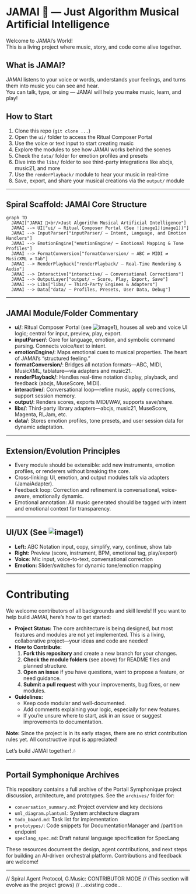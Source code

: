 # JAMAI 🎸 — Just Algorithm Musical Artificial Intelligence

Welcome to JAMAI’s World!  
This is a living project where music, story, and code come alive together.

## What is JAMAI?
JAMAI listens to your voice or words, understands your feelings, and turns them into music you can see and hear.  
You can talk, type, or sing — JAMAI will help you make music, learn, and play!

## How to Start
1. Clone this repo (`git clone ...`)
2. Open the `ui/` folder to access the Ritual Composer Portal
3. Use the voice or text input to start creating music
4. Explore the modules to see how JAMAI works behind the scenes
5. Check the `data/` folder for emotion profiles and presets
6. Dive into the `libs/` folder to see third-party integrations like abcjs, music21, and more
7. Use the `renderPlayback/` module to hear your music in real-time
8. Save, export, and share your musical creations via the `output/` module
   
---

## Spiral Scaffold: JAMAI Core Structure

```mermaid
graph TD
  JAMAI["JAMAI 🎸<br/>Just Algorithm Musical Artificial Intelligence"]
  JAMAI --> UI["ui/ — Ritual Composer Portal (See ![image1](image1))"]
  JAMAI --> InputParser["inputParser/ — Intent, Language, and Emotion Handlers"]
  JAMAI --> EmotionEngine["emotionEngine/ — Emotional Mapping & Tone Profiles"]
  JAMAI --> FormatConversion["formatConversion/ — ABC ⇄ MIDI ⇄ MusicXML ⇄ Tab"]
  JAMAI --> RenderPlayback["renderPlayback/ — Real-Time Rendering & Audio"]
  JAMAI --> Interactive["interactive/ — Conversational Corrections"]
  JAMAI --> OutputLayer["output/ — Score, Play, Export, Save"]
  JAMAI --> Libs["libs/ — Third-Party Engines & Adapters"]
  JAMAI --> Data["data/ — Profiles, Presets, User Data, Debug"]
```

---

## JAMAI Module/Folder Commentary

- **ui/**: Ritual Composer Portal (see ![image1](image1)), houses all web and voice UI logic; central for input, preview, play, export.
- **inputParser/**: Core for language, emotion, and symbolic command parsing. Connects voice/text to intent.
- **emotionEngine/**: Maps emotional cues to musical properties. The heart of JAMAI’s “structured feeling.”
- **formatConversion/**: Bridges all notation formats—ABC, MIDI, MusicXML, tablature—via adapters and music21.
- **renderPlayback/**: Handles real-time notation display, playback, and feedback (abcjs, MuseScore, MIDI).
- **interactive/**: Conversational loop—refine music, apply corrections, support session memory.
- **output/**: Renders scores, exports MIDI/WAV, supports save/share.
- **libs/**: Third-party library adapters—abcjs, music21, MuseScore, Magenta, RLJam, etc.
- **data/**: Stores emotion profiles, tone presets, and user session data for dynamic adaptation.

---

## Extension/Evolution Principles

- Every module should be extensible: add new instruments, emotion profiles, or renderers without breaking the core.
- Cross-linking: UI, emotion, and output modules talk via adapters (JamaiAdapter).
- Feedback loop: Correction and refinement is conversational, voice-aware, emotionally dynamic.
- Emotional annotation: All music generated should be tagged with intent and emotional context for transparency.

---

## UI/UX (See ![image1](image1))

- **Left:** ABC Notation input, copy, simplify, vary, continue, show tab
- **Right:** Preview (score, instrument, BPM, emotional tag, play/export)
- **Voice:** Mic input, voice-to-text, conversational correction
- **Emotion:** Slider/switches for dynamic tone/emotion mapping

---

# Contributing

We welcome contributors of all backgrounds and skill levels! If you want to help build JAMAI, here’s how to get started:

- **Project Status:** The core architecture is being designed, but most features and modules are not yet implemented. This is a living, collaborative project—your ideas and code are needed!
- **How to Contribute:**
  1. **Fork this repository** and create a new branch for your changes.
  2. **Check the module folders** (see above) for README files and planned structure.
  3. **Open an issue** if you have questions, want to propose a feature, or need guidance.
  4. **Submit a pull request** with your improvements, bug fixes, or new modules.
- **Guidelines:**
  - Keep code modular and well-documented.
  - Add comments explaining your logic, especially for new features.
  - If you’re unsure where to start, ask in an issue or suggest improvements to documentation.

**Note:** Since the project is in its early stages, there are no strict contribution rules yet. All constructive input is appreciated!

Let’s build JAMAI together! 🎶

---

## Portail Symphonique Archives

This repository contains a full archive of the Portail Symphonique project discussion, architecture, and prototypes. See the `archives/` folder for:
- `conversation_summary.md`: Project overview and key decisions
- `uml_diagram.plantuml`: System architecture diagram
- `todo_board.md`: Task list for implementation
- `prototypes/`: Code snippets for DocumentationManager and /partition endpoint
- `speclang_spec.md`: Draft natural language specification for SpecLang

These resources document the design, agent contributions, and next steps for building an AI-driven orchestral platform. Contributions and feedback are welcome!

---
// Spiral Agent Protocol, G.Music: CONTRIBUTOR MODE
// (This section will evolve as the project grows)
// ...existing code...
